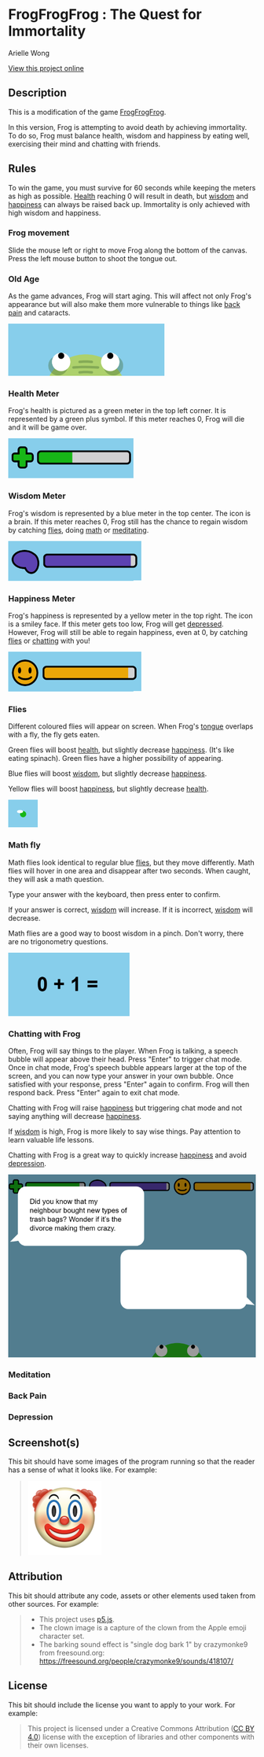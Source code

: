 # FrogFrogFrog : The Quest for Immortality

Arielle Wong

[View this project online](https://wonarii.github.io/cart253/mod-jam/)

## Description

This is a modification of the game [FrogFrogFrog](https://pippinbarr.com/frogfrogfrog/).

In this version, Frog is attempting to avoid death by achieving immortality.
To do so, Frog must balance health, wisdom and happiness by eating well, exercising their mind and chatting with friends.

## Rules

To win the game, you must survive for 60 seconds while keeping the meters as high as possible.
[Health](#health-meter) reaching 0 will result in death, but [wisdom](#wisdom-meter) and [happiness](#happiness-meter) can always be raised back up.
Immortality is only achieved with high wisdom and happiness.

### Frog movement

Slide the mouse left or right to move Frog along the bottom of the canvas.
Press the left mouse button to shoot the tongue out.

### Old Age

As the game advances, Frog will start aging. This will affect not only Frog's appearance but will also make them more vulnerable to things like [back pain](#back-pain) and cataracts.

![Image of wrinkly Frog](./assets/images/old-frog.png)

### Health Meter

Frog's health is pictured as a green meter in the top left corner. It is represented by a green plus symbol.
If this meter reaches 0, Frog will die and it will be game over.

![Image of the health meter](./assets/images/health-meter.png)

### Wisdom Meter

Frog's wisdom is represented by a blue meter in the top center. The icon is a brain.
If this meter reaches 0, Frog still has the chance to regain wisdom by catching [flies](#flies), doing [math](#math-fly) or [meditating](#meditation).

![Image of the wisdom meter](./assets/images/wisdom-meter.png)

### Happiness Meter

Frog's happiness is represented by a yellow meter in the top right. The icon is a smiley face.
If this meter gets too low, Frog will get [depressed](#depression). However, Frog will still be able to regain happiness, even at 0, by catching [flies](#flies) or [chatting](#chatting-with-frog) with you!

![Image of the happiness meter](./assets/images/happiness-meter.png)

### Flies

Different coloured flies will appear on screen. When Frog's [tongue](#frog-movement) overlaps with a fly, the fly gets eaten.

Green flies will boost [health](#health-meter), but slightly decrease [happiness](#happiness-meter). (It's like eating spinach). Green flies have a higher possibility of appearing.

Blue flies will boost [wisdom](#wisdom-meter), but slightly decrease [happiness](#happiness-meter).

Yellow flies will boost [happiness](#happiness-meter), but slightly decrease [health](#health-meter).

![Image of a green fly](./assets/images/fly-green.png)

### Math fly

Math flies look identical to regular blue [flies](#flies), but they move differently.
Math flies will hover in one area and disappear after two seconds. When caught, they will ask a math question.

Type your answer with the keyboard, then press enter to confirm.

If your answer is correct, [wisdom](#wisdom-meter) will increase. If it is incorrect, [wisdom](#wisdom-meter) will decrease.

Math flies are a good way to boost wisdom in a pinch. Don't worry, there are no trigonometry questions.

![Image of a math problem](./assets/images/math-problem.png)

### Chatting with Frog

Often, Frog will say things to the player. When Frog is talking, a speech bubble will appear above their head.
Press "Enter" to trigger chat mode. Once in chat mode, Frog's speech bubble appears larger at the top of the screen, and you can now type your answer in your own bubble. Once satisfied with your response, press "Enter" again to confirm.
Frog will then respond back. Press "Enter" again to exit chat mode.

Chatting with Frog will raise [happiness](#happiness-meter) but triggering chat mode and not saying anything will decrease [happiness](#happiness-meter).

If [wisdom](#wisdom-meter) is high, Frog is more likely to say wise things. Pay attention to learn valuable life lessons.

Chatting with Frog is a great way to quickly increase [happiness](#happiness-meter) and avoid [depression](#depression).

![Image of chat mode](./assets/images/chat-mode.png)

### Meditation

### Back Pain

### Depression

## Screenshot(s)

This bit should have some images of the program running so that the reader has a sense of what it looks like. For example:

> ![Image of a clown face](./assets/images/clown.png)

## Attribution

This bit should attribute any code, assets or other elements used taken from other sources. For example:

> - This project uses [p5.js](https://p5js.org).
> - The clown image is a capture of the clown from the Apple emoji character set.
> - The barking sound effect is "single dog bark 1" by crazymonke9 from freesound.org: https://freesound.org/people/crazymonke9/sounds/418107/

## License

This bit should include the license you want to apply to your work. For example:

> This project is licensed under a Creative Commons Attribution ([CC BY 4.0](https://creativecommons.org/licenses/by/4.0/deed.en)) license with the exception of libraries and other components with their own licenses.